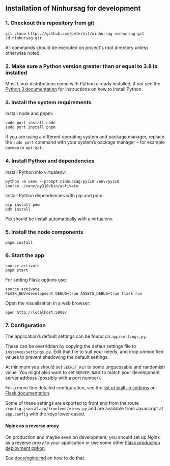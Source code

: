 ## Installation of Ninhursag for development

### 1. Checkout this repository from git

    git clone https://github.com/peterhil/ninhursag ninhursag-git
    cd ninhursag-git

All commands should be executed on project's root directory unless
otherwise noted.

### 2. Make sure a Python version greater than or equal to 3.8 is installed

Most Linux distributions come with Python already installed, if not
see the [Python 3 documentation](https://docs.python.org/3/using/index.html) for
instructions on how to install Python.

### 3. Install the system requirements

Install node and pnpm:

    sudo port install node
    sudo port install pnpm

If you are using a different operating system and package manager, replace 
the `sudo port` command with your system’s package manager – for example 
`pacman` or `apt-get`.

### 4. Install Python and dependencies

Install Python into virtualenv:

    python -m venv --prompt ninhursag-py310 venv/py310
    source ./venv/py310/bin/activate

Install Python dependencies with pip and pdm:

    pip install pdm
    pdm install

Pip should be install automatically with a virtualenv.

### 5. Install the node components

    pnpm install

### 6. Start the app

    source activate
    pnpm start

For setting Flask options use:

    source activate
    FLASK_ENV=development DEBUG=true ASSETS_DEBUG=true flask run

Open the visualisation in a web browser:

    open http://localhost:5000/

###  7. Configuration

The application’s default settings can be found on `app/settings.py`.

These can be overridden by copying the defaut settings file to
`instance/settings.py`. Edit that file to suit your needs, and drop
unmodified values to prevent shadowing the default settings.

At minimum you should set `SECRET_KEY` to some unguessable and
randomish value. You might also want to set `SERVER_NAME` to match
your development server address (possibly with a port number).

For a more fine detailed configuration, see the [list of built-in
settings](http://flask.pocoo.org/docs/config/#builtin-configuration-values)
on [Flask documentation](http://flask.pocoo.org/docs/).

Some of these settings are exported to front end from the route
`/config.json` at `app/frontend/views.py` and are available from
Javascript at `app.config` with the keys lower cased.

#### Nginx as a reverse proxy

On production and maybe even on development, you should set up Nginx
as a reverse proxy to your application or use some other
[Flask production deployment option](http://flask.pocoo.org/docs/deploying/).

See [docs/nginx.md](docs/nginx.md) on how to do that.
